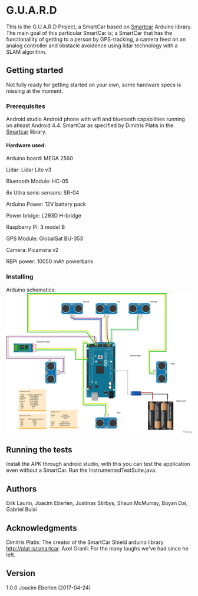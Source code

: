 # G.U.A.R.D
This is the G.U.A.R.D Project, a SmartCar based on [Smartcar](http://plat.is/smartcar) Arduino library. 
 The main goal of this particular SmartCar is; a SmartCar that has the functionallity of getting to a person by GPS-tracking, a camera feed on an analog controller and obstacle avoidence using lidar technology with a SLAM algorithm.
## Getting started
Not fully ready for getting started on your own, some hardware specs is missing at the moment.
### Prerequisites
Android studio
Android phone with wifi and bluetooth capabilities running on atleast Android 4.4.
SmartCar as specified by Dimitris Platis in the [Smartcar](http://plat.is/smartcar) library. 
#### Hardware used:

Arduino board: MEGA 2560

Lidar: Lidar Lite v3

Bluetooth Module: HC-05

6x Ultra sonic sensors: SR-04

Arduino Power: 12V battery pack 

Power bridge: L293D H-bridge

Raspberry Pi: 3 model B

GPS Module: GlobalSat BU-353

Camera: Picamera v2

RBPi power: 10050 mAh powerbank

### Installing
Arduino schematics:
![Alt text](https://github.com/DIT524-V17/group-2/blob/master/documentation/Schematic/SmartCar_breadboard.png?raw=true "Arduino Schematics")

## Running the tests
Install the APK through android studio, with this you can test the application even without a SmartCar.
Run the InstrumentedTestSuite.java.

## Authors
Erik Laurin, Joacim Eberlen, Justinas Stirbys, Shaun McMurray, Boyan Dai, Gabriel Bulai

## Acknowledgments
Dimitris Platis: The creator of the SmartCar Shield arduino library http://plat.is/smartcar.
Axel Granli: For the many laughs we've had since he left.

## Version
1.0.0 Joacim Eberlen (2017-04-24)
